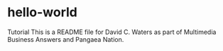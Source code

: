 # hello-world
Tutorial
This is a README file for David C. Waters as part of Multimedia Business Answers and Pangaea Nation.
